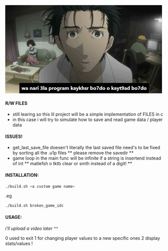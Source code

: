 
<img src="assets/w7ed lbanner zido tem tem tem like s7rawi said once tem tem tem.png" alt="kurisu makise dyal sidi bibi">

#### R/W FILES

- still learing so this lil project will be a simple implementation of FILES in c
- in this case i will try to simulate how to save and read game data / player data


#### ISSUES!

- get_last_save_file doesen't literally the last saved file need's to be fixed by sorting all the .u1p files ** please remove the savedir **
- game loop in the main func will be infinite if a string is insertend instead of int ** matlefsh o tktb clear or smth instead of a digit! **

#### INSTALLATION:

```sh
./build.sh <a custom game name>
```

.eg

```sh
./build.sh broken_game_idc
```

#### USAGE:

*i'll upload a video later ^^*

0 used to exit
1 for changing player values to a new specific ones
2 display stats/values !